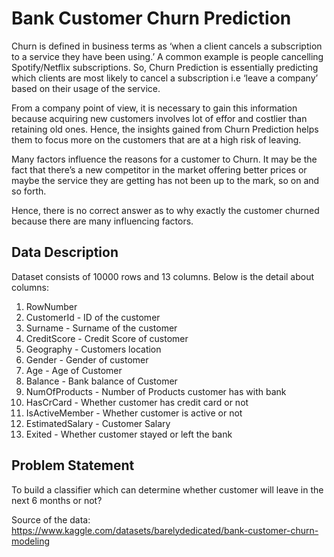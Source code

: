 # Bank Customer Churn Prediction
Churn is defined in business terms as ‘when a client cancels a subscription to a service they have been using.’ A common example is people cancelling Spotify/Netflix subscriptions. So, Churn Prediction is essentially predicting which clients are most likely to cancel a subscription i.e ‘leave a company’ based on their usage of the service.

From a company point of view, it is necessary to gain this information because acquiring new customers involves lot of effor and costlier than retaining old ones. Hence, the insights gained from Churn Prediction helps them to focus more on the customers that are at a high risk of leaving.

Many factors influence the reasons for a customer to Churn. It may be the fact that there’s a new competitor in the market offering better prices or maybe the service they are getting has not been up to the mark, so on and so forth.

Hence, there is no correct answer as to why exactly the customer churned because there are many influencing factors.

## Data Description
Dataset consists of 10000 rows and 13 columns. Below is the detail about columns:

1. RowNumber
2. CustomerId - ID of the customer
3. Surname - Surname of the customer
4. CreditScore - Credit Score of customer
5. Geography - Customers location
6. Gender - Gender of customer
7. Age - Age of Customer 
8. Balance - Bank balance of Customer
9. NumOfProducts -  Number of Products customer has with bank
10. HasCrCard - Whether customer has credit card or not
11. IsActiveMember -  Whether customer is active or not
12. EstimatedSalary - Customer Salary
13. Exited - Whether customer stayed or left the bank

## Problem Statement 
To build a classifier which can determine whether customer will leave in the next 6 months or not?

Source of the data: https://www.kaggle.com/datasets/barelydedicated/bank-customer-churn-modeling
